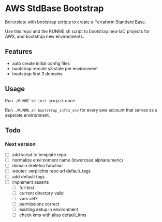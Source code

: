 # AWS StdBase Bootstrap

Boilerplate with bootstrap scripts to create a Terraform Standard Base.

Use this repo and the RUNME.sh script to bootstrap new IaC projects for AWS,
and bootstrap new environments.

## Features

- auto create initial config files
- bootstrap remote s3 state per environment
- bootstrap first 3 domains

## Usage

Run `./RUNME.sh init_project` once

Run `./RUNME.sh bootstrap_infra_env` for every aws account that serves as a
seperate environment.

## Todo

### Next version

- [ ] add script to template repo
- [ ] normalize environment name (lowercase alphanumeric)
- [ ] domain skeleton function
- [ ] wouter: verplichte repo url default_tags
- [ ] add default tags
- [ ] implement asserts
    - [ ] full test
    - [ ] current directory valid
    - [ ] vars set?
    - [ ] permissions correct
    - [ ] existing setup in environment
    - [ ] check kms with alias default_kms
